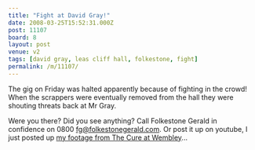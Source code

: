 ```yaml
---
title: "Fight at David Gray!"
date: 2008-03-25T15:52:31.000Z
post: 11107
board: 8
layout: post
venue: v2
tags: [david gray, leas cliff hall, folkestone, fight]
permalink: /m/11107/
---
```

The gig on Friday was halted apparently because of fighting in the crowd! When the scrappers were eventually removed from the hall they were shouting threats back at Mr Gray. 

Were you there? Did you see anything? Call Folkestone Gerald in confidence on 0800 fg@folkestonegerald.com. Or post it up on youtube,  I just posted up <a href="http://www.youtube.com/user/folkestonegerald">my footage from The Cure at Wembley</a>...
